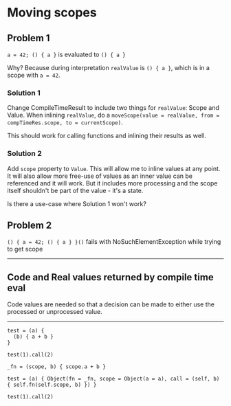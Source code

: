 # Moving scopes

## Problem 1

`a = 42; () { a }` is evaluated to `() { a }`

Why? Because during interpretation `realValue` is `() { a }`, which is in a scope with `a = 42`.

### Solution 1

Change CompileTimeResult to include two things for `realValue`: Scope and Value.
When inlining `realValue`, do a `moveScope(value = realValue, from = compTimeRes.scope, to = currentScope)`.

This should work for calling functions and inlining their results as well.

### Solution 2

Add `scope` property to `Value`. This will allow me to inline values at any point. It will also allow
more free-use of values as an inner value can be referenced and it will work. But it includes more
processing and the scope itself shouldn't be part of the value - it's a state.

Is there a use-case where Solution 1 won't work?

## Problem 2

`() { a = 42; () { a } }()` fails with NoSuchElementException while trying to get scope


---

## Code and Real values returned by compile time eval

Code values are needed so that a decision can be made to either use the processed or unprocessed value.

---

```
test = (a) {
  (b) { a + b } 
}

test(1).call(2)
```

```
_fn = (scope, b) { scope.a + b }

test = (a) { Object(fn = _fn, scope = Object(a = a), call = (self, b) { self.fn(self.scope, b) }) }

test(1).call(2)
```
